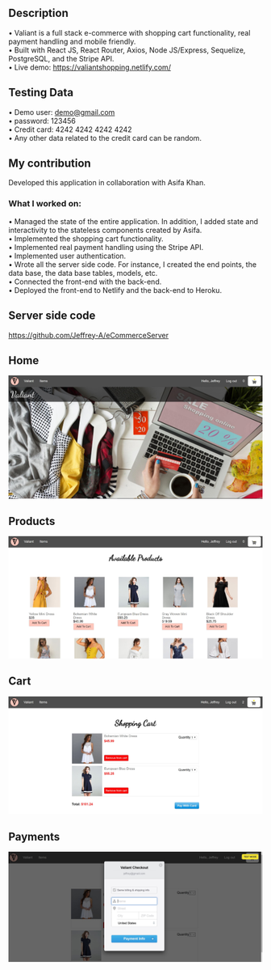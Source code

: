 ## Description 
•	Valiant is a full stack e-commerce with shopping cart functionality, real payment handling and mobile friendly.  
•	Built with React JS, React Router, Axios, Node JS/Express, Sequelize, PostgreSQL, and the Stripe API.  
•	Live demo: https://valiantshopping.netlify.com/  

## Testing Data
• Demo user: demo@gmail.com  
• password: 123456  
• Credit card: 4242 4242 4242 4242  
• Any other data related to the credit card can be random. 
## My contribution 
Developed this application in collaboration with Asifa Khan.  

### What I worked on:  
•  Managed the state of the entire application. In addition, I added state and interactivity to the stateless components created by Asifa.  
•  Implemented the shopping cart functionality.  
•  Implemented real payment handling using the Stripe API.  
•  Implemented user authentication.  
•  Wrote all the server side code. For instance, I created the end points, the data base, the data base tables, models, etc.    
•  Connected the front-end with the back-end.   
•  Deployed the front-end to Netlify and the back-end to Heroku.

## Server side code
https://github.com/Jeffrey-A/eCommerceServer  

## Home 
<img src="previewImages/home.JPG" width="600" />  

## Products
<img src="previewImages/products.JPG" width="600" />  

## Cart
<img src="previewImages/cart.JPG" width="600" />

## Payments
<img src="previewImages/payments.JPG" width="600" />



